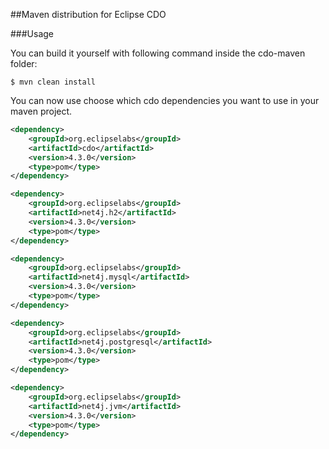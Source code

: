 ##Maven distribution for Eclipse CDO

###Usage

You can build it yourself with following command inside the cdo-maven folder:

```
$ mvn clean install
```

You can now use choose which cdo dependencies you want to use in your maven project.

```xml
<dependency>
	<groupId>org.eclipselabs</groupId>
	<artifactId>cdo</artifactId>
	<version>4.3.0</version>
	<type>pom</type>
</dependency>
```

```xml
<dependency>
	<groupId>org.eclipselabs</groupId>
	<artifactId>net4j.h2</artifactId>
	<version>4.3.0</version>
	<type>pom</type>
</dependency>
```

```xml
<dependency>
	<groupId>org.eclipselabs</groupId>
	<artifactId>net4j.mysql</artifactId>
	<version>4.3.0</version>
	<type>pom</type>
</dependency>
```

```xml
<dependency>
	<groupId>org.eclipselabs</groupId>
	<artifactId>net4j.postgresql</artifactId>
	<version>4.3.0</version>
	<type>pom</type>
</dependency>
```

```xml
<dependency>
	<groupId>org.eclipselabs</groupId>
	<artifactId>net4j.jvm</artifactId>
	<version>4.3.0</version>
	<type>pom</type>
</dependency>
```
